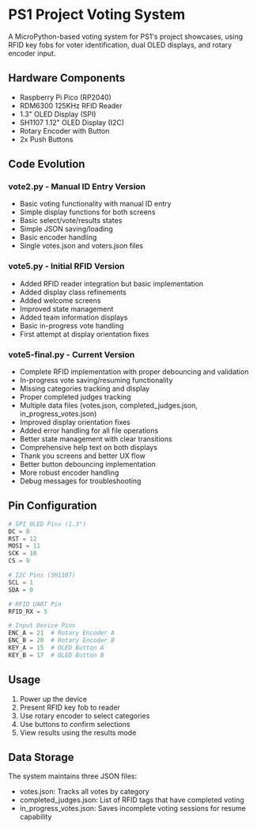 # PS1 Project Voting System

A MicroPython-based voting system for PS1's project showcases, using RFID key fobs for voter identification, dual OLED displays, and rotary encoder input.

## Hardware Components
- Raspberry Pi Pico (RP2040)
- RDM6300 125KHz RFID Reader
- 1.3" OLED Display (SPI)
- SH1107 1.12" OLED Display (I2C)
- Rotary Encoder with Button
- 2x Push Buttons

## Code Evolution

### vote2.py - Manual ID Entry Version
- Basic voting functionality with manual ID entry
- Simple display functions for both screens
- Basic select/vote/results states
- Simple JSON saving/loading
- Basic encoder handling
- Single votes.json and voters.json files

### vote5.py - Initial RFID Version
- Added RFID reader integration but basic implementation
- Added display class refinements
- Added welcome screens
- Improved state management
- Added team information displays
- Basic in-progress vote handling
- First attempt at display orientation fixes

### vote5-final.py - Current Version
- Complete RFID implementation with proper debouncing and validation
- In-progress vote saving/resuming functionality
- Missing categories tracking and display
- Proper completed judges tracking
- Multiple data files (votes.json, completed_judges.json, in_progress_votes.json)
- Improved display orientation fixes
- Added error handling for all file operations
- Better state management with clear transitions
- Comprehensive help text on both displays
- Thank you screens and better UX flow
- Better button debouncing implementation
- More robust encoder handling
- Debug messages for troubleshooting

## Pin Configuration

```python
# SPI OLED Pins (1.3")
DC = 8
RST = 12
MOSI = 11
SCK = 10
CS = 9

# I2C Pins (SH1107)
SCL = 1
SDA = 0

# RFID UART Pin
RFID_RX = 5

# Input Device Pins
ENC_A = 21  # Rotary Encoder A
ENC_B = 20  # Rotary Encoder B
KEY_A = 15  # OLED Button A
KEY_B = 17  # OLED Button B
```

## Usage
1. Power up the device
2. Present RFID key fob to reader
3. Use rotary encoder to select categories
4. Use buttons to confirm selections
5. View results using the results mode

## Data Storage
The system maintains three JSON files:
- votes.json: Tracks all votes by category
- completed_judges.json: List of RFID tags that have completed voting
- in_progress_votes.json: Saves incomplete voting sessions for resume capability
